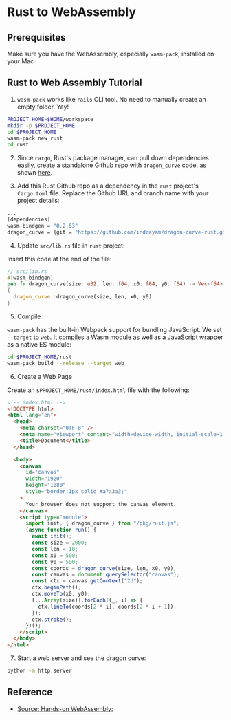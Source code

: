 # Rust to WebAssembly

## Prerequisites

Make sure you have the WebAssembly, especially `wasm-pack`, installed on your Mac

## Rust to Web Assembly Tutorial

1. `wasm-pack` works like `rails` CLI tool. No need to manually create an empty folder. Yay!

```bash
PROJECT_HOME=$HOME/workspace
mkdir -p $PROJECT_HOME
cd $PROJECT_HOME
wasm-pack new rust
cd rust
```

2. Since `cargo`, Rust's package manager, can pull down dependencies easily, create a standalone Github repo with `dragon_curve` code, as shown [here](https://github.com/indrayam/dragon-curve-rust).

3. Add this Rust Github repo as a dependency in the `rust` project's `Cargo.toml` file. Replace the Github URL and branch name with your project details:

```bash
...
[dependencies]
wasm-bindgen = "0.2.63"
dragon_curve = {git = "https://github.com/indrayam/dragon-curve-rust.git", branch="main"}
```

4. Update `src/lib.rs` file in `rust` project:

Insert this code at the end of the file:

```rust
// src/lib.rs
#[wasm_bindgen]
pub fn dragon_curve(size: u32, len: f64, x0: f64, y0: f64) -> Vec<f64>
{
  dragon_curve::dragon_curve(size, len, x0, y0)
}
```

5. Compile

`wasm-pack` has the built-in Webpack support for bundling JavaScript. We set `--target` to `web`. It compiles a Wasm module as well as a JavaScript wrapper as a native ES module:

```bash
cd $PROJECT_HOME/rust
wasm-pack build --release --target web
```

6. Create a Web Page

Create an `$PROJECT_HOME/rust/index.html` file with the following:

```html
<!-- index.html -->
<!DOCTYPE html>
<html lang="en">
  <head>
    <meta charset="UTF-8" />
    <meta name="viewport" content="width=device-width, initial-scale=1.0" />
    <title>Document</title>
  </head>

  <body>
    <canvas
      id="canvas"
      width="1920"
      height="1080"
      style="border:1px solid #a7a3a3;"
    >
      Your browser does not support the canvas element.
    </canvas>
    <script type="module">
      import init, { dragon_curve } from "/pkg/rust.js";
      (async function run() {
        await init();
        const size = 2000;
        const len = 10;
        const x0 = 500;
        const y0 = 500;
        const coords = dragon_curve(size, len, x0, y0);
        const canvas = document.querySelector("canvas");
        const ctx = canvas.getContext("2d");
        ctx.beginPath();
        ctx.moveTo(x0, y0);
        [...Array(size)].forEach((_, i) => {
          ctx.lineTo(coords[2 * i], coords[2 * i + 1]);
        });
        ctx.stroke();
      })();
    </script>
  </body>
</html>
```

7. Start a web server and see the dragon curve:

```bash
python -m http.server
```

## Reference

- [Source: Hands-on WebAssembly:](https://evilmartians.com/chronicles/hands-on-webassembly-try-the-basics)
